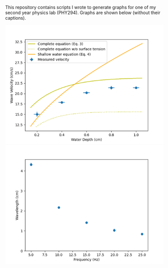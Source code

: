This repository contains scripts I wrote
to generate graphs for one of my second year physics lab (PHY294).
Graphs are shown below (without their captions).

![Graph 1](2b.png)
![Graph 2](2a.png)